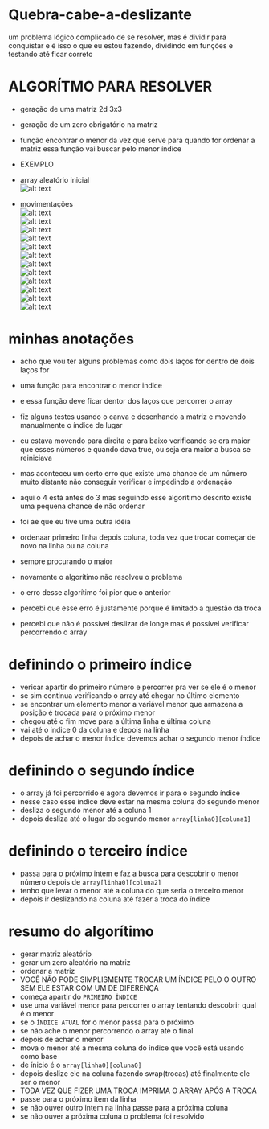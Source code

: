 # Quebra-cabe-a-deslizante

um problema lógico complicado de se resolver, mas é dividir para conquistar
e é isso o que eu estou fazendo, dividindo em funções e testando até ficar correto

# ALGORÍTMO PARA RESOLVER
- geração de uma matriz 2d 3x3 
- geração de um zero obrigatório na matriz
- função encontrar o menor da vez que serve para quando for ordenar a matriz essa função vai buscar pelo menor índice
- EXEMPLO

- array aleatório inicial <br>
![alt text](image-0.png) <br>

- movimentações <br>
![alt text](image-1.png)<br>
![alt text](image-2.png)<br>
![alt text](image-3.png)<br>
![alt text](image-4.png)<br>
![alt text](image-5.png)<br>
![alt text](image-6.png)<br>
![alt text](image-7.png)<br>
![alt text](image-8.png)<br>
![alt text](image-9.png)<br>
![alt text](image-10.png)<br>
![alt text](image-11.png)<br>
![alt text](image-12.png)<br>
# minhas anotações

- acho que vou ter alguns problemas como dois laços for dentro de dois laços for 
- uma função para encontrar o menor indice 
- e essa função deve ficar dentor dos laços que percorrer o array

- fiz alguns testes usando o canva e desenhando a matriz e movendo manualmente o índice de lugar
- eu estava movendo para direita e para baixo verificando se era maior que esses números e quando dava true, ou seja era maior a busca se reiniciava
- mas aconteceu um certo erro que existe uma chance de um número muito distante não conseguir verificar e impedindo a ordenação


- aqui o 4 está antes do 3 mas seguindo esse algorítimo descrito existe uma pequena chance de não ordenar

- foi ae que eu tive uma outra idéia 
- ordenaar primeiro linha depois coluna, toda vez que trocar começar de novo na linha ou na coluna
- sempre procurando o maior

- novamente o algorítimo não resolveu o problema
- o erro desse algorítimo foi pior que o anterior 



- percebi que esse erro é justamente porque é limitado a questão da troca

- percebi que não é possível deslizar de longe mas é possível verificar percorrendo o array


# definindo o primeiro índice
- vericar apartir do primeiro número e percorrer pra ver se ele é o menor
- se sim continua verificando o array até chegar no último elemento
- se encontrar um elemento menor a variável menor que armazena a posição é trocada para o próximo menor
- chegou até o fim move para a última linha e última coluna
- vai até o indice 0 da coluna e depois na linha
- depois de achar o menor índice devemos achar o segundo menor índice

# definindo o segundo índice
- o array já foi percorrido e agora devemos ir para o segundo índice
- nesse caso esse índice deve estar na mesma coluna do segundo menor
- desliza o segundo menor até a coluna 1
- depois desliza até o lugar do segundo menor `array[linha0][coluna1]`

# definindo o terceiro índice
- passa para o próximo intem e faz a busca para descobrir o menor número depois de
`array[linha0][coluna2]`
- tenho que levar o menor até a coluna do que seria o terceiro menor
- depois ir deslizando na coluna até fazer a troca do índice

# resumo do algorítimo 
- gerar matriz aleatório
- gerar um zero aleatório na matriz
- ordenar a matriz
- VOCÊ NÃO PODE SIMPLISMENTE TROCAR UM ÍNDICE PELO O OUTRO SEM ELE ESTAR COM UM DE DIFERENÇA
- começa apartir do `PRIMEIRO ÍNDICE`
- use uma variável menor para percorrer o array tentando descobrir qual é o menor
- se o `ÌNDICE ATUAL` for o menor passa para o próximo
- se não ache o menor percorrendo o array até o final
- depois de achar o menor 
- mova o menor até a mesma coluna do índice que você está usando como base
- de ínicio é o `array[linha0][coluna0]`
- depois deslize ele na coluna fazendo swap(trocas) até finalmente ele ser o menor
- TODA VEZ QUE FIZER UMA TROCA IMPRIMA O ARRAY APÓS A TROCA
- passe para o próximo item da linha
- se não ouver outro intem na linha passe para a próxima coluna
- se não ouver a próxima coluna o problema foi resolvido



